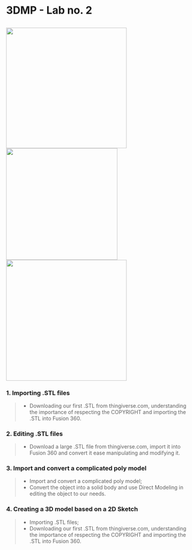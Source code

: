 # 3DMP - Lab no. 2
<img src="https://github.com/Burdun/3DMP_private/blob/main/readme_personal_projects/Harry_Potter_Keychain.png" width=325.5><img src="https://github.com/Burdun/3DMP_private/blob/main/readme_personal_projects/Vodemort.png" width=301><img src="https://github.com/Burdun/3DMP_private/blob/main/readme_personal_projects/iPhone.png" width=325.5>
-------------------------------------------------------------------------------------------------------
### 1. Importing .STL files
>	- Downloading our first .STL from thingiverse.com, understanding the importance of respecting the COPYRIGHT and importing the .STL into Fusion 360.
### 2. Editing .STL files
> - Download a large .STL file from thingiverse.com, import it into Fusion 360 and convert it ease manipulating and modifying it.
### 3. Import and convert a complicated poly model
> - Import and convert a complicated poly model;  
> - Convert the object into a solid body and use Direct Modeling in editing the object to our needs.
### 4. Creating a 3D model based on a 2D Sketch
> - Importing .STL files;  
> - Downloading our first .STL from thingiverse.com, understanding the importance of respecting the COPYRIGHT and importing the .STL into Fusion 360.

